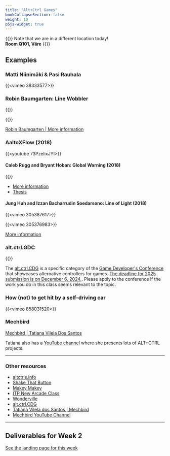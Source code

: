 ```yaml
---
title: "Alt+Ctrl Games"
bookCollapseSection: false
weight: 10
p5js-widget: true
---
```


{{<hint info>}}
Note that we are in a different location today!  
**Room Q101, Väre**
{{</hint>}}


## Examples

### Matti Niinimäki & Pasi Rauhala

{{<vimeo 38333577>}}

### Robin Baumgarten: Line Wobbler

{{<youtube UZ_5ol_kyL4>}}

{{<youtube e2h8AtDR85Y>}}

[Robin Baumgarten | More information](https://wobblylabs.com/projects/wobbler)

### AaltoXFlow (2018)

{{<youtube 73PzeIixJYI>}}

#### Caleb Rugg and Bryant Hoban: Global Warning (2018)

{{<youtube nahqFan9TkM>}}

- [More information](https://www.behance.net/gallery/73078677/Game-Global-Warning)
- [Thesis](https://aaltodoc.aalto.fi/handle/123456789/101850)

#### Jung Huh and Izzan Bacharrudin Soedarsono: Line of Light (2018)

{{<vimeo 305387617>}}

{{<vimeo 305376983>}}

[More information](https://junghuh.com/portfolio/line-of-light/)

### alt.ctrl.GDC

{{<youtube WprcPLSy13I>}}

The [alt.ctrl.CDG](https://gdconf.com/alt-ctrl-gdc) is a specific category of the [Game Developer's Conference](https://gdconf.com/about) that showcases alternative controllers for games. [The deadline for 2025 submission is on December 6, 2024.](https://docs.google.com/forms/d/e/1FAIpQLSdG2BmnfW-yzhq1aOE4m12D0dMTgubnGcSnJfLNwMqlfBi92A/viewform). Please apply to the conference if the work you do in this class seems relevant to the topic.

### How (not) to get hit by a self-driving car

{{<vimeo 858031520>}}

### Mechbird

[Mechbird | Tatiana Vilela Dos Santos](https://mechbird.fr/)

Tatiana also has a [YouTube channel](https://www.youtube.com/@MechBird) where she presents lots of ALT+CTRL projects.

---

### Other resources

- [altctrls.info](https://altctrls.info/)
- [Shake That Button](https://shakethatbutton.com/)
- [Makey Makey](https://makeymakey.com/)
- [ITP New Arcade Class](https://www.instagram.com/newarcadeitp/)
- [Wonderville](https://www.wonderville.nyc/)
- [alt.ctrl.CDG](https://gdconf.com/alt-ctrl-gdc)
- [Tatiana Vilela dos Santos | Mechbird](https://mechbird.fr/)
- [Mechbird YouTube Channel](https://www.youtube.com/@MechBird)

---

## Deliverables for Week 2

[See the landing page for this week](./)